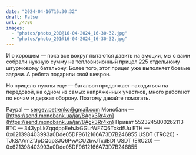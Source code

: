 ```yaml
---
date: "2024-04-16T16:30:32"
draft: False
url: /4780
images:
  - "photos/photo_200@16-04-2024_16-30-32.jpg"
  - "photos/photo_201@16-04-2024_16-30-32.jpg"
---
```


И о хорошем — пока все вокруг пытаются давить на эмоции, мы с вами собрали нужную сумму на тепловизионный прицел 225 отдельному штурмовому батальону. Более того, этот прицел уже выполняет боевые задачи. А ребята подарили свой шеврон.

Но прицелы нужны еще — батальон продолжает находиться на передовой, на одном из самых напряженных участков, много работают по ночам и держат оборону. Поэтому давайте помогать.

Paypal — sergey.petrenko@gmail.com
Монобанк — [https://send.monobank.ua/jar/8Agk3Rr4xn](https://send.monobank.ua/jar/8Agk3Rr4xn)
Приват 5523245800262113
BTC — 343ypLkZqqdppEehJxGGLrWFZQ6TckdfUu
ETH — 0x621398403993a0Dde05DF9612166A73D7B246855
USDT (TRC20) - TJkSAAmZfJpDQqp3JQ6PwACU2bvJTxdBDf
USDT (ERC20) — 0x621398403993a0Dde05DF9612166A73D7B246855
